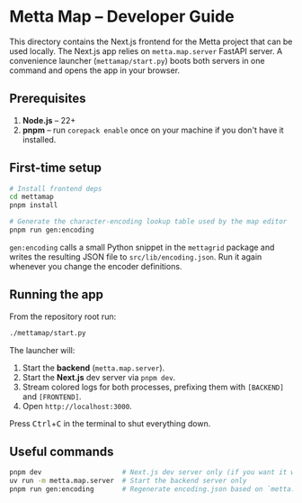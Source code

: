 # Metta Map – Developer Guide

This directory contains the Next.js frontend for the Metta project that can be used locally. The Next.js app relies on `metta.map.server` FastAPI server. A convenience launcher (`mettamap/start.py`) boots both servers in one command and opens the app in your browser.

## Prerequisites

1. **Node.js** – 22+
2. **pnpm** – run `corepack enable` once on your machine if you don't have it installed.

## First-time setup

```bash
# Install frontend deps
cd mettamap
pnpm install

# Generate the character-encoding lookup table used by the map editor
pnpm run gen:encoding
```

`gen:encoding` calls a small Python snippet in the `mettagrid` package and writes the resulting JSON file to `src/lib/encoding.json`. Run it again whenever you change the encoder definitions.

## Running the app

From the repository root run:

```bash
./mettamap/start.py
```

The launcher will:

1. Start the **backend** (`metta.map.server`).
2. Start the **Next.js** dev server via `pnpm dev`.
3. Stream colored logs for both processes, prefixing them with `[BACKEND]` and `[FRONTEND]`.
4. Open `http://localhost:3000`.

Press <kbd>Ctrl</kbd>+<kbd>C</kbd> in the terminal to shut everything down.

## Useful commands

```bash
pnpm dev                    # Next.js dev server only (if you want it without the backend)
uv run -m metta.map.server  # Start the backend server only
pnpm run gen:encoding       # Regenerate encoding.json based on `metta.mettagrid.char_encoder` package.
```
